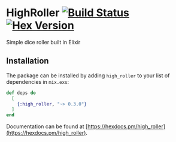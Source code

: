 # HighRoller [![Build Status](https://travis-ci.org/NateBarnes/high_roller.svg?branch=master)](https://travis-ci.org/NateBarnes/high_roller) [![Hex Version](https://img.shields.io/hexpm/v/high_roller.svg)](https://hex.pm/packages/high_roller)

Simple dice roller built in Elixir

## Installation

The package can be installed by adding `high_roller` to your list of dependencies in `mix.exs`:

```elixir
def deps do
  [
    {:high_roller, "~> 0.3.0"}
  ]
end
```

Documentation can be found at [https://hexdocs.pm/high_roller](https://hexdocs.pm/high_roller).

